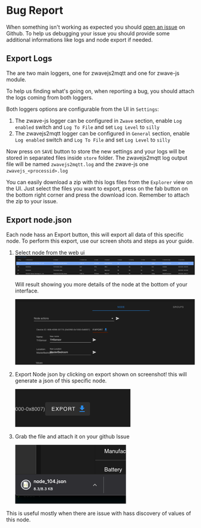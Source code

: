 # Bug Report

When something isn't working as expected you should [open an issue](https://github.com/zwave-js/zwavejs2mqtt/issues/new/choose) on Github. To help us debugging your issue you should provide some additional informations like logs and node export if needed.

## Export Logs

The are two main loggers, one for zwavejs2mqtt and one for zwave-js module.

To help us finding what's going on, when reporting a bug, you should attach the logs coming from both loggers.

Both loggers options are configurable from the UI in `Settings`:

1. The zwave-js logger can be configured in `Zwave` section, enable `Log enabled` switch and `Log To File` and set `Log Level` to `silly`
2. The zwavejs2mqtt logger can be configured in `General` section, enable `Log enabled` switch and `Log To File` and set `Log Level` to `silly`

Now press on `SAVE` button to store the new settings and your logs will be stored in separated files inside `store` folder. The zwavejs2mqtt log output file will be named `zwavejs2mqtt.log` and the zwave-js one `zwavejs_<processid>.log`

You can easily download a zip with this logs files from the `Explorer` view on the UI. Just select the files you want to export, press on the fab button on the bottom right corner and press the download icon. Remember to attach the zip to your issue.

## Export node.json

Each node hass an Export button, this will export all data of this specific node. To perform this export, use our screen shots and steps as your guide.

1. Select node from the web ui
   ![Selected node](../_images/troubleshoot_node_select.png)

   Will result showing you more details of the node at the bottom of your interface.

   ![Export location](../_images/troubleshoot_export.png)

2. Export Node json by clicking on export shown on screenshot! this will generate a json of this specific node.

   ![Selected node](../_images/troubleshoot_export_2.png)

3. Grab the file and attach it on your github Issue

   ![Grab file](../_images/troubleshoot_node_json.png)

This is useful mostly when there are issue with hass discovery of values of this node.
